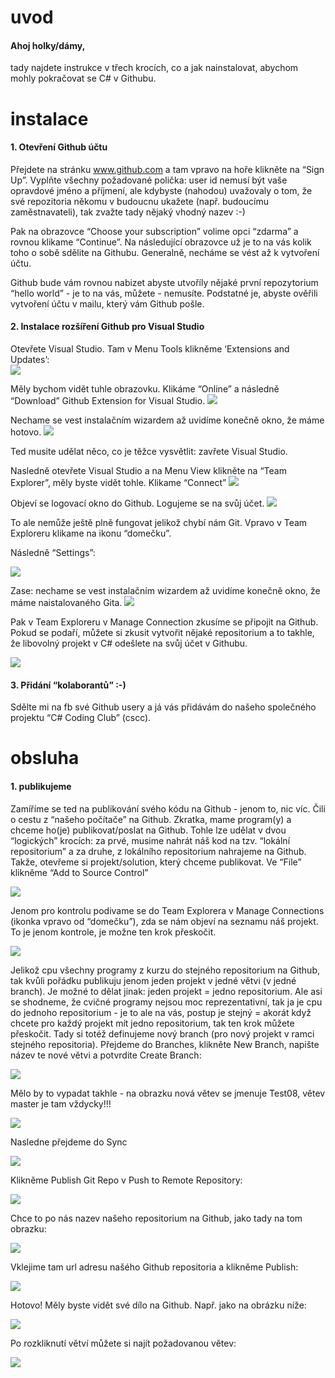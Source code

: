 # uvod

#### Ahoj holky/dámy,

tady najdete instrukce v třech krocích, co a jak nainstalovat, abychom mohly pokračovat se C# v Githubu.

# instalace

#### 1. Otevření Github účtu
Přejdete na stránku www.github.com a tam vpravo na hoře klikněte na “Sign Up”. Vyplňte všechny požadované polička: user id nemusí být vaše opravdové jméno a příjmení, ale kdybyste (nahodou) uvažovaly o tom, že své repozitoria někomu v budoucnu ukažete (např. budoucímu zaměstnavateli), tak zvažte tady nějaký vhodný nazev :-)

Pak na obrazovce “Choose your subscription” volime opci “zdarma” a rovnou klikame  “Continue”. Na následující obrazovce už je to na vás kolik toho o sobě sdělite na Githubu.  Generalně, necháme se vést až k vytvoření účtu.

Github bude vám rovnou nabizet abyste utvoříly nějaké první repozytorium “hello world” - je to na vás, můžete - nemusíte. Podstatné je, abyste ověřili vytvoření účtu v mailu, který vám Github pošle.

#### 2. Instalace rozšíření Github pro Visual Studio

Otevřete Visual Studio. Tam v Menu Tools klikněme ‘Extensions and Updates’:  
![](/01.png)

Měly bychom vidět tuhle obrazovku. Klikáme “Online” a následně  “Download” Github Extension for Visual Studio.
![](/02.png)

Nechame se vest instalačním wizardem až uvidíme konečně okno, že máme hotovo.
![](/03.png)

Ted musite udělat něco, co je těžce vysvětlit: zavřete Visual Studio.

Nasledně otevřete Visual Studio a na Menu View klikněte na “Team Explorer”, měly byste vidět tohle. Klikame “Connect”
![](/04.png)

Objeví se logovací okno do Github. Logujeme se na svůj účet.
![](/05.png)

To ale nemůže ještě plně fungovat jelikož chybí nám Git. Vpravo v Team Exploreru klikame na ikonu “domečku”. 

Následně “Settings”:

![](/06.png)

Zase: nechame se vest instalačním wizardem až uvidíme konečně okno, že máme naistalovaného Gita. 
![](/07.png)
 
Pak v Team Exploreru v Manage Connection zkusíme se připojit na Github. Pokud se podaří, můžete si zkusit vytvořit nějaké repositorium a to takhle, že libovolný projekt v C# odešlete na svůj účet v Githubu.

![](/09.png)

#### 3. Přidání “kolaborantů” :-)
Sdělte mi na fb své Github usery a já vás přidávám do našeho společného projektu “C#  Coding Club” (cscc).


# obsluha 

#### 1. publikujeme

Zamíříme se ted na publikování svého kódu na Github - jenom to, nic víc. Čili o cestu z “našeho počítače” na Github. Zkratka, mame program(y) a chceme ho(je) publikovat/poslat na Github. Tohle lze udělat v dvou “logických” krocích: za prvé, musime nahrát náš kod na tzv. “lokální repositorium” a za druhe, z lokálního repositorium nahrajeme na Github.
Takže, otevřeme si projekt/solution, který chceme publikovat. Ve “File” klikněme “Add to Source Control”

![](/VS01.png)

Jenom pro kontrolu podivame se do Team Explorera v Manage Connections (ikonka vpravo od “domečku”), zda se nám objeví na seznamu náš projekt. To je jenom kontrole, je možne ten krok přeskočit.


![](/VS02.png)

Jelikož cpu všechny programy z kurzu do stejného repositorium na Github, tak kvůli pořádku publikuju jenom jeden projekt v jedné větvi (v jedné branch). Je možné to dělat jinak: jeden projekt = jedno repositorium. Ale asi se shodneme, že cvičné programy nejsou moc reprezentativní, tak ja je cpu do jednoho repositorium - je to ale na vás, postup je stejný = akorát když chcete pro každý projekt mít jedno repositorium, tak ten krok můžete přeskočit. Tady si totéž definujeme nový branch (pro nový projekt v ramci stejného repositoria). Přejdeme do Branches, klikněte New Branch, napište název te nové větvi a potvrdite Create Branch:

![](/VS03.png)

Mělo by to vypadat takhle - na obrazku nová větev se jmenuje Test08, větev master je tam vždycky!!!

![](/VS04.png)

Nasledne přejdeme do Sync

![](/VS05.png)

Klikněme Publish Git Repo v Push to Remote Repository:

![](/VS06.png)

Chce to po nás nazev našeho repositorium na Github, jako tady na tom obrazku:

![](/VS07.png)

Vklejime tam url adresu našého Github repositoria a klikněme Publish:

![](/VS08.png)

Hotovo! Měly byste vidět své dílo na Github. Např. jako na obrázku níže:

![](/VS11.png)

Po rozkliknutí větví můžete si najít požadovanou větev:

![](/VS12.png)
